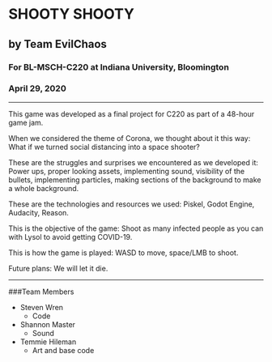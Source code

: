 # SHOOTY SHOOTY
## by Team EvilChaos
### For BL-MSCH-C220 at Indiana University, Bloomington
### April 29, 2020

---

This game was developed as a final project for C220 as part of a 48-hour game jam. 

When we considered the theme of Corona, we thought about it this way: What if we turned social distancing into a space shooter?

These are the struggles and surprises we encountered as we developed it: Power ups, proper looking assets, implementing sound, visibility of the bullets, implementing particles, making sections of the background to make a whole background.

These are the technologies and resources we used: Piskel, Godot Engine, Audacity, Reason.

This is the objective of the game: Shoot as many infected people as you can with Lysol to avoid getting COVID-19.

This is how the game is played: WASD to move, space/LMB to shoot.

Future plans: We will let it die.

---

###Team Members

  * Steven Wren
    * Code
  * Shannon Master
    * Sound
  * Temmie Hileman
    * Art and base code

